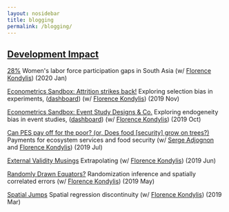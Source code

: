 ```yaml
---
layout: nosidebar
title: blogging
permalink: /blogging/
---
```


## [Development Impact](https://blogs.worldbank.org/team/john-loeser)

[28%](https://blogs.worldbank.org/impactevaluations/28) Women's labor force participation gaps in South Asia (w/ <a title="Florence Kondylis" href="https://sites.google.com/site/decrgkondylis/">Florence Kondylis</a>) (2020 Jan)

[Econometrics Sandbox: Attrition strikes back!](https://blogs.worldbank.org/impactevaluations/econometrics-sandbox-attrition-strikes-back) Exploring selection bias in experiments, ([dashboard](https://datanalytics.worldbank.org/connect/#/apps/368/)) (w/ <a title="Florence Kondylis" href="https://sites.google.com/site/decrgkondylis/">Florence Kondylis</a>) (2019 Nov)

[Econometrics Sandbox: Event Study Designs & Co.](https://blogs.worldbank.org/impactevaluations/econometrics-sandbox-event-study-designs-co) Exploring endogeneity bias in event studies, ([dashboard](https://datanalytics.worldbank.org/connect/#/apps/357/info)) (w/ <a title="Florence Kondylis" href="https://sites.google.com/site/decrgkondylis/">Florence Kondylis</a>) (2019 Oct)

[Can PES pay off for the poor? (or, Does food \[security\] grow on trees?)](https://blogs.worldbank.org/impactevaluations/can-pes-pay-poor-or-does-food-security-grow-trees) Payments for ecosystem services and food security (w/ <a title="Serge Adjognon" href="https://www.worldbank.org/en/about/people/g/guigonan-serge-adjognon">Serge Adjognon</a> and <a title="Florence Kondylis" href="https://sites.google.com/site/decrgkondylis/">Florence Kondylis</a>) (2019 Jul)

[External Validity Musings](https://blogs.worldbank.org/impactevaluations/external-validity-musings) Extrapolating  (w/ <a title="Florence Kondylis" href="https://sites.google.com/site/decrgkondylis/">Florence Kondylis</a>) (2019 Jun)

[Randomly Drawn Equators?](https://blogs.worldbank.org/impactevaluations/randomly-drawn-equators) Randomization inference and spatially correlated errors (w/ <a title="Florence Kondylis" href="https://sites.google.com/site/decrgkondylis/">Florence Kondylis</a>) (2019 May)

[Spatial Jumps](https://blogs.worldbank.org/impactevaluations/spatial-jumps) Spatial regression discontinuity (w/ <a title="Florence Kondylis" href="https://sites.google.com/site/decrgkondylis/">Florence Kondylis</a>) (2019 Mar)
